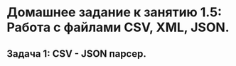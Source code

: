  # Домашнее задание к занятию 1.5: Работа с файлами CSV, XML, JSON.
  ## Задача 1: CSV - JSON парсер.
  